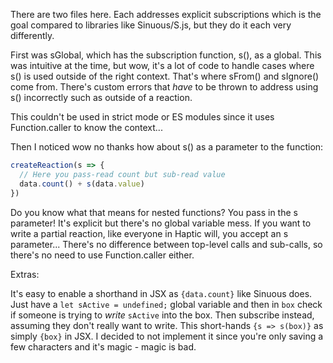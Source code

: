 There are two files here. Each addresses explicit subscriptions which is the
goal compared to libraries like Sinuous/S.js, but they do it each very
differently.

First was sGlobal, which has the subscription function, s(), as a global. This
was intuitive at the time, but wow, it's a lot of code to handle cases where s()
is used outside of the right context. That's where sFrom() and sIgnore() come
from. There's custom errors that _have_ to be thrown to address using s()
incorrectly such as outside of a reaction.

This couldn't be used in strict mode or ES modules since it uses Function.caller
to know the context...

Then I noticed wow no thanks how about s() as a parameter to the function:

```js
createReaction(s => {
  // Here you pass-read count but sub-read value
  data.count() + s(data.value)
})
```

Do you know what that means for nested functions? You pass in the s parameter!
It's explicit but there's no global variable mess. If you want to write a
partial reaction, like everyone in Haptic will, you accept an s parameter...
There's no difference between top-level calls and sub-calls, so there's no need
to use Function.caller either.

Extras:

It's easy to enable a shorthand in JSX as `{data.count}` like Sinuous does. Just
have a `let sActive = undefined;` global variable and then in `box` check if
someone is trying to _write_ `sActive` into the box. Then subscribe instead,
assuming they don't really want to write. This short-hands `{s => s(box)}` as
simply `{box}` in JSX. I decided to not implement it since you're only saving a
few characters and it's magic - magic is bad.
